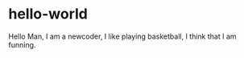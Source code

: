 # hello-world
Hello Man,
          I am a newcoder, I like playing basketball, I think that I am funning.
